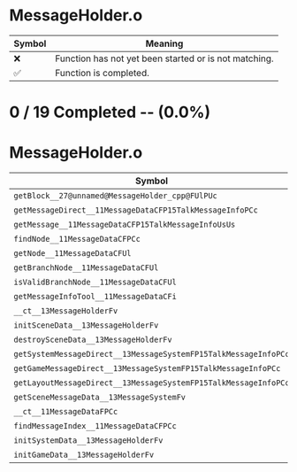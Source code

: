 # MessageHolder.o
| Symbol | Meaning 
| ------------- | ------------- 
| :x: | Function has not yet been started or is not matching. 
| :white_check_mark: | Function is completed. 


# 0 / 19 Completed -- (0.0%)
# MessageHolder.o
| Symbol | Decompiled? |
| ------------- | ------------- |
| `getBlock__27@unnamed@MessageHolder_cpp@FUlPUc` | :x: |
| `getMessageDirect__11MessageDataCFP15TalkMessageInfoPCc` | :x: |
| `getMessage__11MessageDataCFP15TalkMessageInfoUsUs` | :x: |
| `findNode__11MessageDataCFPCc` | :x: |
| `getNode__11MessageDataCFUl` | :x: |
| `getBranchNode__11MessageDataCFUl` | :x: |
| `isValidBranchNode__11MessageDataCFUl` | :x: |
| `getMessageInfoTool__11MessageDataCFi` | :x: |
| `__ct__13MessageHolderFv` | :x: |
| `initSceneData__13MessageHolderFv` | :x: |
| `destroySceneData__13MessageHolderFv` | :x: |
| `getSystemMessageDirect__13MessageSystemFP15TalkMessageInfoPCc` | :x: |
| `getGameMessageDirect__13MessageSystemFP15TalkMessageInfoPCc` | :x: |
| `getLayoutMessageDirect__13MessageSystemFP15TalkMessageInfoPCc` | :x: |
| `getSceneMessageData__13MessageSystemFv` | :x: |
| `__ct__11MessageDataFPCc` | :x: |
| `findMessageIndex__11MessageDataCFPCc` | :x: |
| `initSystemData__13MessageHolderFv` | :x: |
| `initGameData__13MessageHolderFv` | :x: |
